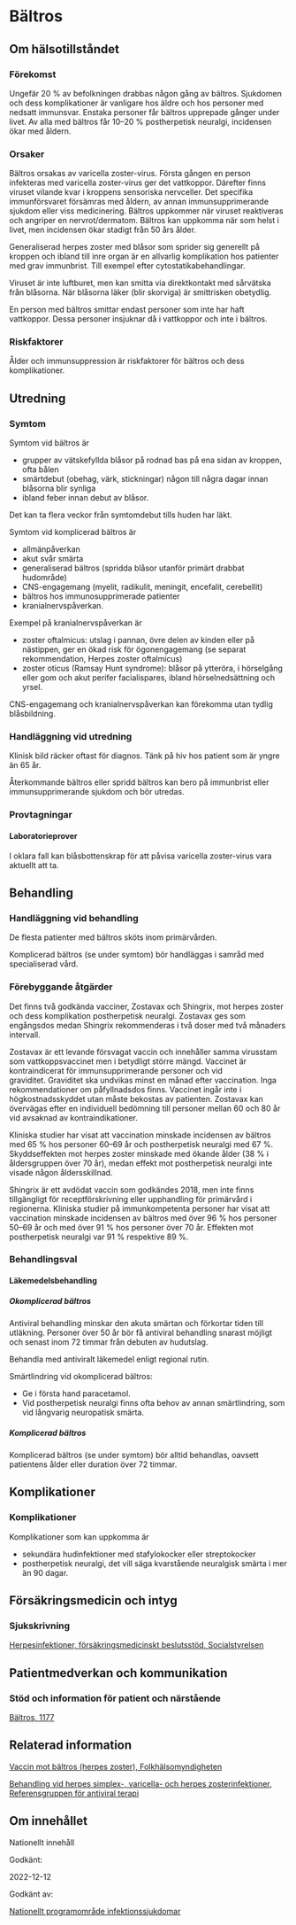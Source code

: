 Bältros
=======

Om hälsotillståndet
-------------------

### Förekomst

Ungefär 20 % av befolkningen drabbas någon gång av bältros. Sjukdomen och dess komplikationer är vanligare hos äldre och hos personer med nedsatt immunsvar. Enstaka personer får bältros upprepade gånger under livet. Av alla med bältros får 10–20 % postherpetisk neuralgi, incidensen ökar med åldern.

### Orsaker

Bältros orsakas av varicella zoster-virus. Första gången en person infekteras med varicella zoster-virus ger det vattkoppor. Därefter finns viruset vilande kvar i kroppens sensoriska nervceller. Det specifika immunförsvaret försämras med åldern, av annan immunsupprimerande sjukdom eller viss medicinering. Bältros uppkommer när viruset reaktiveras och angriper en nervrot/dermatom. Bältros kan uppkomma när som helst i livet, men incidensen ökar stadigt från 50 års ålder.

Generaliserad herpes zoster med blåsor som sprider sig generellt på kroppen och ibland till inre organ är en allvarlig komplikation hos patienter med grav immunbrist. Till exempel efter cytostatikabehandlingar.

Viruset är inte luftburet, men kan smitta via direktkontakt med sårvätska från blåsorna. När blåsorna läker (blir skorviga) är smittrisken obetydlig.

En person med bältros smittar endast personer som inte har haft vattkoppor. Dessa personer insjuknar då i vattkoppor och inte i bältros.

### Riskfaktorer

Ålder och immunsuppression är riskfaktorer för bältros och dess komplikationer.

Utredning
---------

### Symtom

Symtom vid bältros är

*   grupper av vätskefyllda blåsor på rodnad bas på ena sidan av kroppen, ofta bålen
*   smärtdebut (obehag, värk, stickningar) någon till några dagar innan blåsorna blir synliga
*   ibland feber innan debut av blåsor.

Det kan ta flera veckor från symtomdebut tills huden har läkt.

Symtom vid komplicerad bältros är

*   allmänpåverkan
*   akut svår smärta
*   generaliserad bältros (spridda blåsor utanför primärt drabbat hudområde)
*   CNS-engagemang (myelit, radikulit, meningit, encefalit, cerebellit)
*   bältros hos immunosupprimerade patienter
*   kranialnervspåverkan.

Exempel på kranialnervspåverkan är

*   zoster oftalmicus: utslag i pannan, övre delen av kinden eller på nästippen, ger en ökad risk för ögonengagemang (se separat rekommendation, Herpes zoster oftalmicus)
*   zoster oticus (Ramsay Hunt syndrome): blåsor på ytteröra, i hörselgång eller gom och akut perifer facialispares, ibland hörselnedsättning och yrsel.

CNS-engagemang och kranialnervspåverkan kan förekomma utan tydlig blåsbildning.

### Handläggning vid utredning

Klinisk bild räcker oftast för diagnos. Tänk på hiv hos patient som är yngre än 65 år.

Återkommande bältros eller spridd bältros kan bero på immunbrist eller immunsupprimerande sjukdom och bör utredas.

### Provtagningar

#### Laboratorieprover

I oklara fall kan blåsbottenskrap för att påvisa varicella zoster-virus vara aktuellt att ta.

Behandling
----------

### Handläggning vid behandling

De flesta patienter med bältros sköts inom primärvården.

Komplicerad bältros (se under symtom) bör handläggas i samråd med specialiserad vård.

### Förebyggande åtgärder

Det finns två godkända vacciner, Zostavax och Shingrix, mot herpes zoster och dess komplikation postherpetisk neuralgi. Zostavax ges som engångsdos medan Shingrix rekommenderas i två doser med två månaders intervall.

Zostavax är ett levande försvagat vaccin och innehåller samma virusstam som vattkoppsvaccinet men i betydligt större mängd. Vaccinet är kontraindicerat för immunsupprimerande personer och vid graviditet. Graviditet ska undvikas minst en månad efter vaccination. Inga rekommendationer om påfyllnadsdos finns. Vaccinet ingår inte i högkostnadsskyddet utan måste bekostas av patienten. Zostavax kan övervägas efter en individuell bedömning till personer mellan 60 och 80 år vid avsaknad av kontraindikationer.

Kliniska studier har visat att vaccination minskade incidensen av bältros med 65 % hos personer 60–69 år och postherpetisk neuralgi med 67 %. Skyddseffekten mot herpes zoster minskade med ökande ålder (38 % i åldersgruppen över 70 år), medan effekt mot postherpetisk neuralgi inte visade någon åldersskillnad.

Shingrix är ett avdödat vaccin som godkändes 2018, men inte finns tillgängligt för receptförskrivning eller upphandling för primärvård i regionerna. Kliniska studier på immunkompetenta personer har visat att vaccination minskade incidensen av bältros med över 96 % hos personer 50–69 år och med över 91 % hos personer över 70 år. Effekten mot postherpetisk neuralgi var 91 % respektive 89 %.

### Behandlingsval

#### Läkemedelsbehandling

##### Okomplicerad bältros

Antiviral behandling minskar den akuta smärtan och förkortar tiden till utläkning. Personer över 50 år bör få antiviral behandling snarast möjligt och senast inom 72 timmar från debuten av hudutslag.

Behandla med antiviralt läkemedel enligt regional rutin.

Smärtlindring vid okomplicerad bältros:

*   Ge i första hand paracetamol.
*   Vid postherpetisk neuralgi finns ofta behov av annan smärtlindring, som vid långvarig neuropatisk smärta.

##### Komplicerad bältros

Komplicerad bältros (se under symtom) bör alltid behandlas, oavsett patientens ålder eller duration över 72 timmar.

Komplikationer
--------------

### Komplikationer

Komplikationer som kan uppkomma är

*   sekundära hudinfektioner med stafylokocker eller streptokocker
*   postherpetisk neuralgi, det vill säga kvarstående neuralgisk smärta i mer än 90 dagar.

Försäkringsmedicin och intyg
----------------------------

### Sjukskrivning

[Herpesinfektioner, försäkringsmedicinskt beslutsstöd, Socialstyrelsen](https://forsakringsmedicin.socialstyrelsen.se/beslutsstod-for-diagnoser/diagnoser/infektionssjukdomar/herpesinfektioner/)

Patientmedverkan och kommunikation
----------------------------------

### Stöd och information för patient och närstående

[Bältros, 1177](https://www.1177.se/sjukdomar--besvar/hud-har-och-naglar/infektioner-pa-huden/baltros/)

Relaterad information
---------------------

[Vaccin mot bältros (herpes zoster), Folkhälsomyndigheten](https://www.folkhalsomyndigheten.se/smittskydd-beredskap/vaccinationer/vacciner-som-anvands-i-sverige/baltros/)

[Behandling vid herpes simplex-, varicella- och herpes zosterinfektioner, Referensgruppen för antiviral terapi](https://www.sls.se/rav/rekommendationer/herpes-simplex-och-varicella-zoster-virus/)

Om innehållet
-------------

Nationellt innehåll

Godkänt:

2022-12-12

Godkänt av:

[Nationellt programområde infektionssjukdomar](https://kunskapsstyrningvard.se/kunskapsstyrningvard/programomradenochsamverkansgrupper/nationellaprogramomraden/npoinfektionssjukdomar.56434.html)
